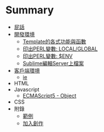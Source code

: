 # Summary

* [屁話](README.md)
* [開發環境](01-SERVER/README.md)
    * [Template的各式功能與函數](01-SERVER/ffn_template_features.md)
    * [印出PERL變數: LOCAL/GLOBAL](01-SERVER/print_GLOBAL_and_LOCAL.md)
    * [印出PERL變數: $ENV](01-SERVER/print_ENV.md)
    * [Sublime編輯Server上檔案](01-SERVER/edit_server_file_via_sublime.md)
* [客戶端環境](02-CLIENT/README.md)
    * [ie](02-CLIENT/IE/ie-hack.md)
* HTML
* Javascript
    * [ECMAScript5 - Object](04-JavaScript/ECMAScript5/object.md)
* CSS
* 附錄
    * [範例](Example.md)
    * [加入創作](JoinUs.md)
